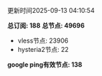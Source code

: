 更新时间2025-09-13 04:10:54

**总订阅: 188**
**总节点: 49696**
- vless节点: 23906
- hysteria2节点: 22

**google ping有效节点: 138**
